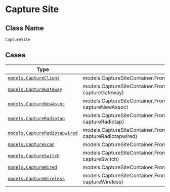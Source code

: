 
# Capture Site

## Class Name

`CaptureSite`

## Cases

| Type | Factory Method |
|  --- | --- |
| [`models.CaptureClient`](../../../doc/models/capture-client.md) | models.CaptureSiteContainer.FromCaptureClient(models.CaptureClient captureClient) |
| [`models.CaptureGateway`](../../../doc/models/capture-gateway.md) | models.CaptureSiteContainer.FromCaptureGateway(models.CaptureGateway captureGateway) |
| [`models.CaptureNewAssoc`](../../../doc/models/capture-new-assoc.md) | models.CaptureSiteContainer.FromCaptureNewAssoc(models.CaptureNewAssoc captureNewAssoc) |
| [`models.CaptureRadiotap`](../../../doc/models/capture-radiotap.md) | models.CaptureSiteContainer.FromCaptureRadiotap(models.CaptureRadiotap captureRadiotap) |
| [`models.CaptureRadiotapwired`](../../../doc/models/capture-radiotapwired.md) | models.CaptureSiteContainer.FromCaptureRadiotapwired(models.CaptureRadiotapwired captureRadiotapwired) |
| [`models.CaptureScan`](../../../doc/models/capture-scan.md) | models.CaptureSiteContainer.FromCaptureScan(models.CaptureScan captureScan) |
| [`models.CaptureSwitch`](../../../doc/models/capture-switch.md) | models.CaptureSiteContainer.FromCaptureSwitch(models.CaptureSwitch captureSwitch) |
| [`models.CaptureWired`](../../../doc/models/capture-wired.md) | models.CaptureSiteContainer.FromCaptureWired(models.CaptureWired captureWired) |
| [`models.CaptureWireless`](../../../doc/models/capture-wireless.md) | models.CaptureSiteContainer.FromCaptureWireless(models.CaptureWireless captureWireless) |

